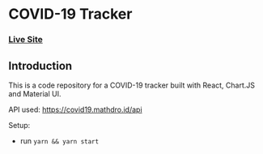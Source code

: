 # COVID-19 Tracker

### [Live Site](https://covidtrackr.netlify.app)

## Introduction
This is a code repository for a COVID-19 tracker built with React, Chart.JS and Material UI. 

API used: https://covid19.mathdro.id/api

Setup:
- run ```yarn && yarn start```
